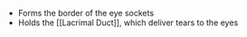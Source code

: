 - Forms the border of the eye sockets
- Holds the [[Lacrimal Duct]], which deliver tears to the eyes